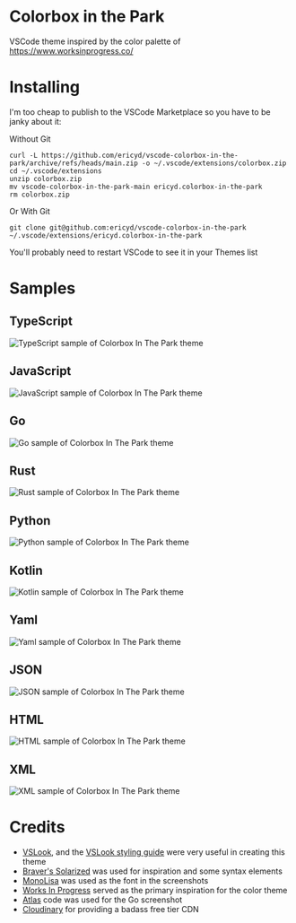 # Colorbox in the Park

VSCode theme inspired by the color palette of https://www.worksinprogress.co/

# Installing

I'm too cheap to publish to the VSCode Marketplace so you have to be janky about it:

Without Git

```shell
curl -L https://github.com/ericyd/vscode-colorbox-in-the-park/archive/refs/heads/main.zip -o ~/.vscode/extensions/colorbox.zip
cd ~/.vscode/extensions
unzip colorbox.zip
mv vscode-colorbox-in-the-park-main ericyd.colorbox-in-the-park
rm colorbox.zip
```

Or With Git

```shell
git clone git@github.com:ericyd/vscode-colorbox-in-the-park ~/.vscode/extensions/ericyd.colorbox-in-the-park
```

You'll probably need to restart VSCode to see it in your Themes list

# Samples

## TypeScript

![TypeScript sample of Colorbox In The Park theme](https://res.cloudinary.com/ericyd/image/upload/v1663079344/vscode-colorbox-in-the-park-theme/typescript_j9o4no.png)

## JavaScript

![JavaScript sample of Colorbox In The Park theme](https://res.cloudinary.com/ericyd/image/upload/v1663079342/vscode-colorbox-in-the-park-theme/javascript_usim9n.png)

## Go

![Go sample of Colorbox In The Park theme](https://res.cloudinary.com/ericyd/image/upload/v1663079340/vscode-colorbox-in-the-park-theme/go_bna9ci.png)

## Rust

![Rust sample of Colorbox In The Park theme](https://res.cloudinary.com/ericyd/image/upload/v1663079341/vscode-colorbox-in-the-park-theme/rust_eck41p.png)

## Python

![Python sample of Colorbox In The Park theme](https://res.cloudinary.com/ericyd/image/upload/v1663079343/vscode-colorbox-in-the-park-theme/python_ufv4nm.png)

## Kotlin

![Kotlin sample of Colorbox In The Park theme](https://res.cloudinary.com/ericyd/image/upload/v1663079343/vscode-colorbox-in-the-park-theme/kotlin_lci5to.png)

## Yaml

![Yaml sample of Colorbox In The Park theme](https://res.cloudinary.com/ericyd/image/upload/v1663079345/vscode-colorbox-in-the-park-theme/yaml_anxbzi.png)

## JSON

![JSON sample of Colorbox In The Park theme](https://res.cloudinary.com/ericyd/image/upload/v1663079340/vscode-colorbox-in-the-park-theme/json_dujcfr.png)

## HTML

![HTML sample of Colorbox In The Park theme](https://res.cloudinary.com/ericyd/image/upload/v1663079344/vscode-colorbox-in-the-park-theme/html_i1ebjl.png)

## XML

![XML sample of Colorbox In The Park theme](https://res.cloudinary.com/ericyd/image/upload/v1663079344/vscode-colorbox-in-the-park-theme/xml_rp5bb7.png)

# Credits

* [VSLook](https://marketplace.visualstudio.com/items?itemName=sudoaugustin.vslook), and the [VSLook styling guide](https://github.com/sudoaugustin/vslook/blob/main/.github/docs/styling.md) were very useful in creating this theme
* [Braver's Solarized](https://marketplace.visualstudio.com/items?itemName=Braver.vscode-solarized) was used for inspiration and some syntax elements
* [MonoLisa](https://www.monolisa.dev/) was used as the font in the screenshots
* [Works In Progress](https://www.worksinprogress.co/) served as the primary inspiration for the color theme
* [Atlas](https://github.com/ariga/atlas/) code was used for the Go screenshot
* [Cloudinary](https://cloudinary.com) for providing a badass free tier CDN
